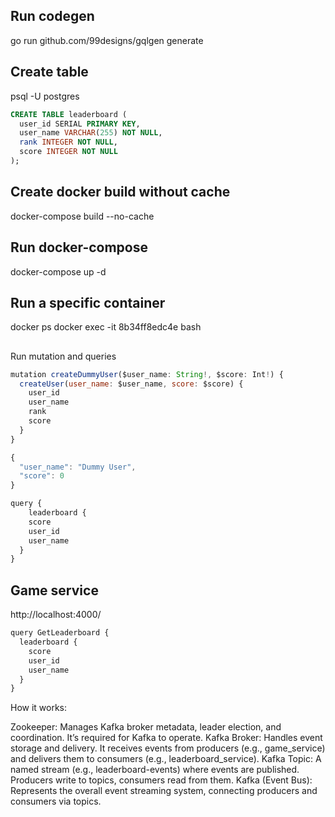 ## Run codegen

go run github.com/99designs/gqlgen generate

## Create table
psql -U postgres

```sql
CREATE TABLE leaderboard (
  user_id SERIAL PRIMARY KEY,
  user_name VARCHAR(255) NOT NULL,
  rank INTEGER NOT NULL,
  score INTEGER NOT NULL
);
```

## Create docker build without cache

docker-compose build --no-cache

## Run docker-compose
docker-compose up -d

## Run a specific container
docker ps
docker exec -it 8b34ff8edc4e bash

##

Run mutation and queries

```js
mutation createDummyUser($user_name: String!, $score: Int!) {
  createUser(user_name: $user_name, score: $score) {
    user_id
    user_name
    rank
    score
  }
}

{
  "user_name": "Dummy User",
  "score": 0
}

query {
	leaderboard {
    score
    user_id
    user_name
  }
}
```

## Game service
http://localhost:4000/
```js
query GetLeaderboard {
  leaderboard {
    score
    user_id
    user_name
  }
}
```

How it works:

Zookeeper: Manages Kafka broker metadata, leader election, and coordination. It’s required for Kafka to operate.
Kafka Broker: Handles event storage and delivery. It receives events from producers (e.g., game_service) and delivers them to consumers (e.g., leaderboard_service).
Kafka Topic: A named stream (e.g., leaderboard-events) where events are published. Producers write to topics, consumers read from them.
Kafka (Event Bus): Represents the overall event streaming system, connecting producers and consumers via topics.
